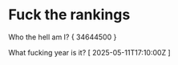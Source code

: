 # Fuck the rankings

Who the hell am I?
{ 34644500 }

What fucking year is it?
[ 2025-05-11T17:10:00Z ]
